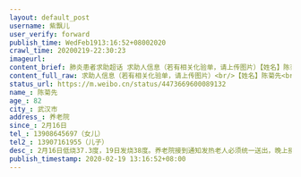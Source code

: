 ```yaml
---
layout: default_post
username: 紫飘儿
user_verify: forward
publish_time: WedFeb1913:16:52+08002020
crawl_time: 20200219-22:30:23
imageurl: 
content_brief: 肺炎患者求助超话 求助人信息（若有相关化验单，请上传图片）【姓名】陈菊先【年龄】82【所在城市】武汉市【所在小区、社区】养老院【患病时间】2月16日【联系方式】13908645697（女儿）【其他紧急联系人】13907161955（儿子）【病情描述】 2月16日低烧37.3度，19日发烧38度。养老院接到通 ...全文
content_full_raw: 求助人信息（若有相关化验单，请上传图片）<br/>【姓名】陈菊先<br/>【年龄】82<br/>【所在城市】武汉市<br/>【所在小区、社区】养老院<br/>【患病时间】2月16日<br/>【联系方式】13908645697（女儿）<br/>【其他紧急联系人】13907161955（儿子）<br/>【病情描述】2月16日低烧37.3度，19日发烧38度。养老院接到通知发热老人必须统一送出，晚上接通知由社区工作人员送武汉市优抚医院。我妈妈在养老院是属于全护理，她完全不能自理，患有老年痴呆症，脑出血以后患有轻微狂躁症，必须每天两次服用奥氮平控制情绪。由于不是养老院的工作人员与来支援的医疗队交接，不知道有没有把老人的情况交接清楚，昨晚转接了近40位老人，大部分没有自理能力，老人现在情况怎么样？有谁能帮我联系一下了解妈妈的情况。<adata-url="http://t.cn/RzBhKs8"href="http://weibo.com/p/100101B2094450D569ABFE4892"data-hide=""><spanclass='url-icon'><imgstyle='width:1rem;height:1rem'src='https://h5.sinaimg.cn/upload/2015/09/25/3/timeline_card_small_location_default.png'></span><spanclass="surl-text">武汉·后湖</span></a>
status_url: https://m.weibo.cn/status/4473669600089132
name_: 陈菊先
age_: 82
city_: 武汉市
address_: 养老院
since_: 2月16日
tel_: 13908645697（女儿）
tel2_: 13907161955（儿子）
desc_: 2月16日低烧37.3度，19日发烧38度。养老院接到通知发热老人必须统一送出，晚上接通知由社区工作人员送武汉市优抚医院。我妈妈在养老院是属于全护理，她完全不能自理，患有老年痴呆症，脑出血以后患有轻微狂躁症，必须每天两次服用奥氮平控制情绪。由于不是养老院的工作人员与来支援的医疗队交接，不知道有没有把老人的情况交接清楚，昨晚转接了近40位老人，大部分没有自理能力，老人现在情况怎么样？有谁能帮我联系一下了解妈妈的情况。<adata-url="http//t.cn/RzBhKs8"href="http//weibo.com/p/100101B2094450D569ABFE4892"data-hide=""><spanclass='url-icon'><imgstyle='width1rem;height1rem'src='https//h5.sinaimg.cn/upload/2015/09/25/3/timeline_card_small_location_default.png'></span><spanclass="surl-text">武汉·后湖</span></a>
publish_timestamp: 2020-02-19 13:16:52+08:00
---
```

